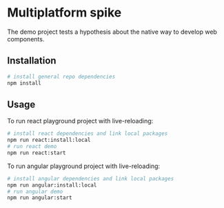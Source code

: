 # Multiplatform spike

The demo project tests 
a hypothesis about the native way to develop web components.

## Installation

```bash
# install general repo dependencies
npm install
```

## Usage

To run react playground project with live-reloading:
```bash
# install react dependencies and link local packages
npm run react:install:local
# run react demo
npm run react:start
```

To run angular playground project with live-reloading:
```bash
# install angular dependencies and link local packages
npm run angular:install:local
# run angular demo
npm run angular:start
```
